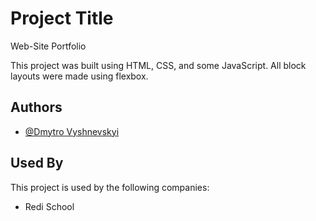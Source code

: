 
# Project Title

Web-Site Portfolio

This project was built using HTML, CSS, and some JavaScript. All block layouts were made using flexbox.

## Authors

- [@Dmytro Vyshnevskyi](https://github.com/OxDV)


## Used By

This project is used by the following companies:

- Redi School

